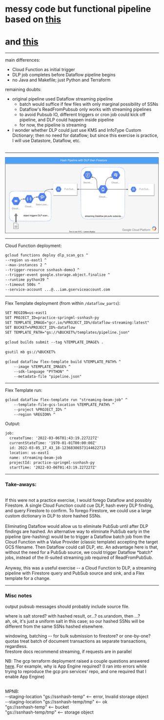 

# messy code but functional pipeline based on [this](https://github.com/GoogleCloudPlatform/professional-services/tree/main/examples/dataflow-dlp-hash-pipeline) 
# and [this](https://cloud.google.com/architecture/automating-classification-of-data-uploaded-to-cloud-storage)

___

main differences: 
- Cloud Function as initial trigger
- DLP job completes before Dataflow pipeline begins
- no Java and Makefile; just Python and Terraform

remaining doubts:
- original pipeline used Dataflow streaming pipeline
  - batch would suffice if few files with only marginal possibility of SSNs
  - Dataflow's ReadFromPubsub only works with streaming pipelines
  - to avoid Pubsub IO, different triggers or cron job could kick off pipeline, and DLP could happen inside pipeline
  - for now, the pipeline is streaming
- I wonder whether DLP could just use KMS and InfoType Custom Dictionary; then no need for dataflow; but since this exercise is practice, I will use Datastore, Dataflow, etc.
<br><br>

___

![imgs/architecture_diagram.svg](./imgs/architecture_diagram.svg)

___

Cloud Function deployment:
```
gcloud functions deploy dlp_scan_gcs ^
--region us-east1 ^
--max-instances 2 ^
--trigger-resource ssnhash-demo3 ^
--trigger-event google.storage.object.finalize ^
--runtime python39 ^
--timeout 500s ^
--service-account ...@...iam.gserviceaccount.com
```

___
Flex Template deployment (from within `/dataflow_parts`):
```
SET REGION=us-east1
SET PROJECT_ID=practice-springml-ssnhash-py
SET TEMPLATE_IMAGE="gcr.io/%PROJECT_ID%/dataflow-streaming:latest"
SET BUCKET=%PROJECT_ID%-dataflow
SET TEMPLATE_PATH="gs://%BUCKET%/templates/pipeline.json"

gcloud builds submit --tag %TEMPLATE_IMAGE% .

gsutil mb gs://%BUCKET%

gcloud dataflow flex-template build %TEMPLATE_PATH% ^
    --image %TEMPLATE_IMAGE% ^
    --sdk-language "PYTHON" ^
    --metadata-file "pipeline.json"
```

___
Flex Template run:
```
gcloud dataflow flex-template run "streaming-beam-job" ^
    --template-file-gcs-location %TEMPLATE_PATH% ^
    --project %PROJECT_ID% ^
    --region %REGION% ^
```

Output:
```
job:
  createTime: '2022-03-06T01:43:19.227227Z'
  currentStateTime: '1970-01-01T00:00:00Z'
  id: 2022-03-05_17_43_18-12368386573144622713
  location: us-east1
  name: streaming-beam-job
  projectId: practice-springml-ssnhash-py
  startTime: '2022-03-06T01:43:19.227227Z'
```
___

### Take-aways: 
<br>
If this were not a practice exercise, I would forego Dataflow and possibly Firestore.
A single Cloud Function could cue DLP, hash every DLP finding, and query Firestore to confirm.
To forego Firestore, we could use a large custom dictionary in DLP to store hashed SSNs.
<br><br>
Eliminating Dataflow would allow us to eliminate PubSub until after DLP findings are hashed. An alternative way to eliminate PubSub early in the pipeline (pre-hashing) would be to trigger a Dataflow batch job from the Cloud Function with a Value Provider (classic template) accepting the
target GCS filename. Then Dataflow could call DLP, etc. An advantage here is that, without the need for a PubSub source, we could trigger Dataflow *batch* jobs, instead of the ill-suited streaming job required of ReadFromPubSub.
<br><br>
Anyway, this was a useful exercise -- a Cloud Function to DLP, a streaming pipeline with Firestore query and PubSub source and sink, and a Flex template for a change.

___

### Misc notes

output pubsub messages should probably include source file. <br>

where is salt stored? with hashed result, or...? os.urandom, then ...? <br>
ah, ok, it's just a uniform salt in this case; so our hashed SSNs will be different from the same SSNs hashed elsewhere. <br>

windowing, batching -- for bulk submission to firestore? or one-by-one? <br>
quotas treat batch of document transactions as separate transactions, regardless. <br>
firestore docs recommend streaming, if requests are in parallel <br>

NB: The gcp terraform deployment raised a couple questions answered [here](https://binx.io/blog/2020/07/06/enabling-firestore-from-terraform/). For example, why is App Engine required? (I ran into errors while trying to reproduce the gcp pro services' repo, and one required that I enable App Engine) <br><br>

MPNB: <br>
--staging-location "gs://ssnhash-temp" <-- error, Invalid storage object <br>
--staging-location "gs://ssnhash-temp/tmp" <-- ok <br>
"gs://ssnhash-temp" <-- bucket <br>
"gs://ssnhash-temp/tmp" <-- storage object <br>
